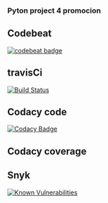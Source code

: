 ### Pyton project 4 promocion

## Codebeat
[![codebeat badge](https://codebeat.co/badges/f90e9ca0-6bbd-4592-b8ae-209e3da07aa2)](https://codebeat.co/projects/github-com-carlosaguevarap-mirepositorio-master)

## travisCi
[![Build Status](https://travis-ci.com/carlosaguevarap/mirepositorio.svg?branch=master)](https://travis-ci.com/carlosaguevarap/mirepositorio)

## Codacy code
[![Codacy Badge](https://api.codacy.com/project/badge/Grade/deebb6a3cd5e4ee9a7d7c9fff6dae39a)](https://www.codacy.com/app/car1989/mirepositorio?utm_source=github.com&amp;utm_medium=referral&amp;utm_content=carlosaguevarap/mirepositorio&amp;utm_campaign=Badge_Grade)

## Codacy coverage


## Snyk                
[![Known Vulnerabilities](https://snyk.io/test/github/carlosaguevarap/mirepositorio/badge.svg?targetFile=requirements.txt)](https://snyk.io/test/github/carlosaguevarap/mirepositorio?targetFile=requirements.txt)

              
